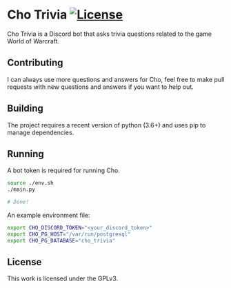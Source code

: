 # Cho Trivia [![License](https://img.shields.io/badge/license-GPLv3-blue.svg)](COPYING)

Cho Trivia is a Discord bot that asks trivia questions related to the game
World of Warcraft.

## Contributing

I can always use more questions and answers for Cho, feel free to make pull
requests with new questions and answers if you want to help out.

## Building

The project requires a recent version of python (3.6+) and uses pip to manage
dependencies.

## Running

A bot token is required for running Cho.

```bash
source ./env.sh
./main.py

# Done!
```

An example environment file:

```bash
export CHO_DISCORD_TOKEN="<your_discord_token>"
export CHO_PG_HOST="/var/run/postgresql"
export CHO_PG_DATABASE="cho_trivia"
```

## License

This work is licensed under the GPLv3.

